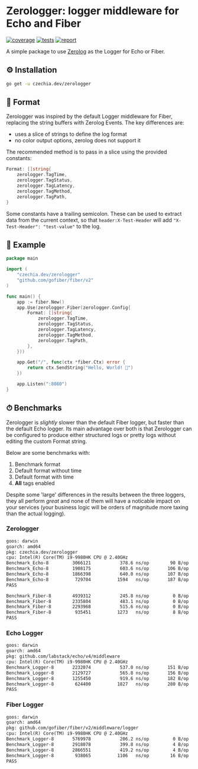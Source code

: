 # Zerologger: logger middleware for Echo and Fiber

[![coverage](https://codecov.io/gh/stellirin/go-zerologger/branch/main/graph/badge.svg?token=h5zC6Okqjz)](https://codecov.io/gh/stellirin/go-zerologger)
[![tests](https://github.com/stellirin/go-zerologger/workflows/Go/badge.svg)](https://github.com/stellirin/go-zerologger/actions?query=workflow%3AGo)
[![report](https://goreportcard.com/badge/czechia.dev/zerologger)](https://goreportcard.com/report/czechia.dev/zerologger)

A simple package to use [Zerolog](https://github.com/rs/zerolog) as the Logger for Echo or Fiber.

## ⚙️ Installation

```sh
go get -u czechia.dev/zerologger
```

## 📝 Format

Zerologger was inspired by the default Logger middleware for Fiber, replacing the string buffers with Zerolog Events. The key differences are:

* uses a slice of strings to define the log format
* no color output options, zerolog does not support it

The recommended method is to pass in a slice using the provided constants:

```go
Format: []string{
	zerologger.TagTime,
	zerologger.TagStatus,
	zerologger.TagLatency,
	zerologger.TagMethod,
	zerologger.TagPath,
}
```

Some constants have a trailing semicolon. These can be used to extract data from the current context, so that `header:X-Test-Header` will add `"X-Test-Header": "test-value"` to the log.

## 👀 Example

```go
package main

import (
	"czechia.dev/zerologger"
	"github.com/gofiber/fiber/v2"
)

func main() {
	app := fiber.New()
	app.Use(zerologger.Fiber(zerologger.Config{
		Format: []string{
			zerologger.TagTime,
			zerologger.TagStatus,
			zerologger.TagLatency,
			zerologger.TagMethod,
			zerologger.TagPath,
		},
	}))

	app.Get("/", func(ctx *fiber.Ctx) error {
		return ctx.SendString("Hello, World! 👋")
	})

	app.Listen(":8080")
}
```

## ⏱ Benchmarks

Zerologger is _slightly_ slower than the default Fiber logger, but faster than the default Echo logger. Its main advantage over both is that Zerologger can be configured to produce either structured logs or pretty logs without editing the custom Format string.

Below are some benchmarks with:

1. Benchmark format
1. Default format without time
1. Default format with time
1. **All** tags enabled

Despite some 'large' differences in the results between the three loggers, they all perform *great* and none of them will have a noticable impact on your services (your business logic will be orders of magnitude more taxing than the actual logging).

### Zerologger

```txt
goos: darwin
goarch: amd64
pkg: czechia.dev/zerologger
cpu: Intel(R) Core(TM) i9-9980HK CPU @ 2.40GHz
Benchmark_Echo-8    	 3066121	       378.6 ns/op	      90 B/op	       2 allocs/op
Benchmark_Echo-8    	 1908175	       603.6 ns/op	     106 B/op	       2 allocs/op
Benchmark_Echo-8    	 1866398	       640.0 ns/op	     107 B/op	       2 allocs/op
Benchmark_Echo-8    	  729704	      1594   ns/op	     187 B/op	       7 allocs/op
PASS

Benchmark_Fiber-8   	 4939312	       245.8 ns/op	       0 B/op	       0 allocs/op
Benchmark_Fiber-8   	 2335804	       483.1 ns/op	       0 B/op	       0 allocs/op
Benchmark_Fiber-8   	 2293968	       515.6 ns/op	       0 B/op	       0 allocs/op
Benchmark_Fiber-8   	  935451	      1273   ns/op	       8 B/op	       1 allocs/op
PASS
```

### Echo Logger

```txt
goos: darwin
goarch: amd64
pkg: github.com/labstack/echo/v4/middleware
cpu: Intel(R) Core(TM) i9-9980HK CPU @ 2.40GHz
Benchmark_Logger-8   	 2232074	       537.0 ns/op	     151 B/op	       3 allocs/op
Benchmark_Logger-8   	 2129727	       565.8 ns/op	     156 B/op	       4 allocs/op
Benchmark_Logger-8   	 1255450	       919.6 ns/op	     182 B/op	       5 allocs/op
Benchmark_Logger-8   	  624400	      1827   ns/op	     280 B/op	      10 allocs/op
PASS
```

### Fiber Logger

```txt
goos: darwin
goarch: amd64
pkg: github.com/gofiber/fiber/v2/middleware/logger
cpu: Intel(R) Core(TM) i9-9980HK CPU @ 2.40GHz
Benchmark_Logger-8   	 5769978	       206.2 ns/op	       0 B/op	       0 allocs/op
Benchmark_Logger-8   	 2918078	       399.8 ns/op	       4 B/op	       1 allocs/op
Benchmark_Logger-8   	 2866551	       419.2 ns/op	       4 B/op	       1 allocs/op
Benchmark_Logger-8   	  938065	      1106   ns/op	      16 B/op	       2 allocs/op
PASS
```
